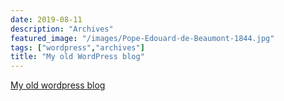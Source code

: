 ```yaml
---
date: 2019-08-11
description: "Archives"
featured_image: "/images/Pope-Edouard-de-Beaumont-1844.jpg"
tags: ["wordpress","archives"]
title: "My old WordPress blog"
---
```


[My old wordpress blog](https://codeandsmile.wordpress.com)
